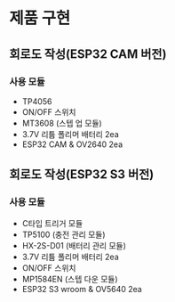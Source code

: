 # 제품 구현

## 회로도 작성(ESP32 CAM 버전)

### 사용 모듈
- TP4056
- ON/OFF 스위치
- MT3608 (스텝 업 모듈)
- 3.7V 리튬 폴리머 배터리 2ea
- ESP32 CAM & OV2640 2ea

## 회로도 작성(ESP32 S3 버전)

### 사용 모듈
- C타입 트리거 모듈
- TP5100 (충전 관리 모듈)
- HX-2S-D01 (배터리 관리 모듈)
- 3.7V 리튬 폴리머 배터리 2ea
- ON/OFF 스위치
- MP1584EN (스텝 다운 모듈)
- ESP32 S3 wroom & OV5640 2ea